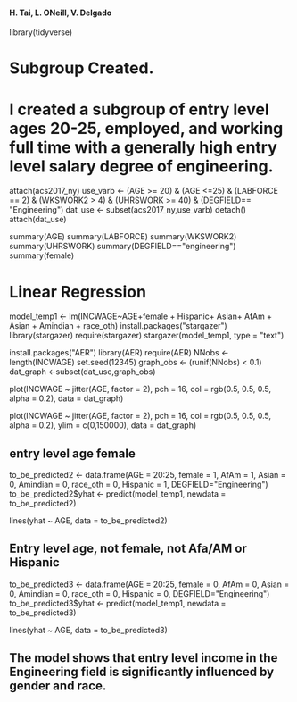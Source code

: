 ####  H. Tai, L. ONeill, V. Delgado

library(tidyverse)
#  Subgroup Created. 
#  I created a subgroup of entry level ages 20-25, employed, and working full time with a generally high entry level salary degree of engineering.
attach(acs2017_ny)
use_varb <- (AGE >= 20) & (AGE <=25) & (LABFORCE == 2) & (WKSWORK2 > 4) & (UHRSWORK >= 40) & (DEGFIELD== "Engineering")
dat_use <- subset(acs2017_ny,use_varb) 
detach()
attach(dat_use)

summary(AGE)
summary(LABFORCE)
summary(WKSWORK2)
summary(UHRSWORK)
summary(DEGFIELD=="engineering")
summary(female)

#  Linear Regression

model_temp1 <- lm(INCWAGE~AGE+female + Hispanic+ Asian+ AfAm + Asian + Amindian + race_oth)
install.packages("stargazer")
library(stargazer)
require(stargazer)
stargazer(model_temp1, type = "text")

install.packages("AER")
library(AER)
require(AER)
NNobs <-length(INCWAGE)
set.seed(12345)
graph_obs <- (runif(NNobs) < 0.1)
dat_graph <-subset(dat_use,graph_obs)

plot(INCWAGE ~ jitter(AGE, factor = 2), pch = 16, col = rgb(0.5, 0.5, 0.5, alpha = 0.2), data = dat_graph)

plot(INCWAGE ~ jitter(AGE, factor = 2), pch = 16, col = rgb(0.5, 0.5, 0.5, alpha = 0.2), ylim = c(0,150000), data = dat_graph)

## entry level age female 
to_be_predicted2 <- data.frame(AGE = 20:25, female = 1, AfAm = 1, Asian = 0, Amindian = 0, race_oth = 0, Hispanic = 1, DEGFIELD="Engineering")
to_be_predicted2$yhat <- predict(model_temp1, newdata = to_be_predicted2)

lines(yhat ~ AGE, data = to_be_predicted2)

## Entry level age, not female, not Afa/AM or Hispanic
to_be_predicted3 <- data.frame(AGE = 20:25, female = 0, AfAm = 0, Asian = 0, Amindian = 0, race_oth = 0, Hispanic = 0, DEGFIELD="Engineering")
to_be_predicted3$yhat <- predict(model_temp1, newdata = to_be_predicted3)

lines(yhat ~ AGE, data = to_be_predicted3)

## The model shows that entry level income in the Engineering field is significantly influenced by gender and race. 
